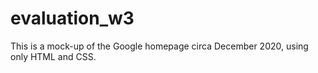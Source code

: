 # evaluation_w3
This is a mock-up of the Google homepage circa December 2020, using only HTML and CSS.
